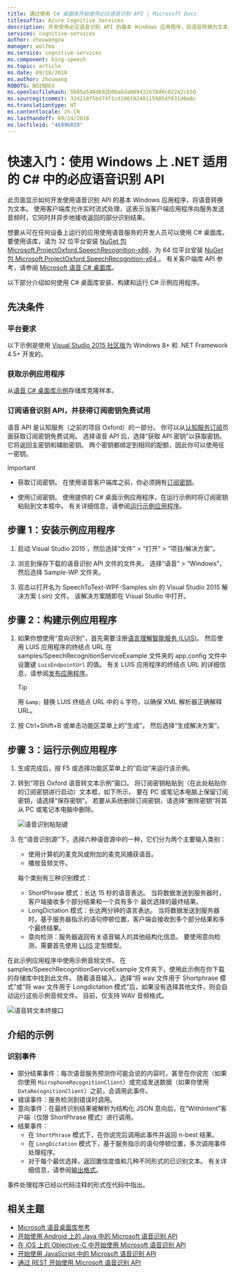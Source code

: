 ```yaml
---
title: 通过使用 C# 桌面库开始使用必应语音识别 API | Microsoft Docs
titlesuffix: Azure Cognitive Services
description: 开发使用必应语音识别 API 的基本 Windows 应用程序，将语音转换为文本。
services: cognitive-services
author: zhouwangzw
manager: wolfma
ms.service: cognitive-services
ms.component: bing-speech
ms.topic: article
ms.date: 09/18/2018
ms.author: zhouwang
ROBOTS: NOINDEX
ms.openlocfilehash: 5b85a548d692b06a6da009432678d9c02242cb50
ms.sourcegitcommit: 32d218f5bd74f1cd106f4248115985df631d0a8c
ms.translationtype: HT
ms.contentlocale: zh-CN
ms.lasthandoff: 09/24/2018
ms.locfileid: "46996819"
---
```

# <a name="quickstart-use-the-bing-speech-recognition-api-in-c35-for-net-on-windows"></a>快速入门：使用 Windows 上 .NET 适用的 C# 中的必应语音识别 API

此页面显示如何开发使用语音识别 API 的基本 Windows 应用程序，将语音转换为文本。 使用客户端库允许实时流式处理，这表示当客户端应用程序向服务发送音频时，它同时并异步地接收返回的部分识别结果。

想要从可在任何设备上运行的应用使用语音服务的开发人员可以使用 C# 桌面库。 要使用该库，请为 32 位平台安装 [NuGet 包 Microsoft.ProjectOxford.SpeechRecognition-x86](https://www.nuget.org/packages/Microsoft.ProjectOxford.SpeechRecognition-x86/)，为 64 位平台安装 [NuGet 包 Microsoft.ProjectOxford.SpeechRecognition-x64 ](https://www.nuget.org/packages/Microsoft.ProjectOxford.SpeechRecognition-x64/)。 有关客户端库 API 参考，请参阅 [Microsoft 语音 C# 桌面库](https://cdn.rawgit.com/Microsoft/Cognitive-Speech-STT-Windows/master/docs/SpeechSDK/index.html)。

以下部分介绍如何使用 C# 桌面库安装、构建和运行 C# 示例应用程序。

## <a name="prerequisites"></a>先决条件

### <a name="platform-requirements"></a>平台要求

以下示例是使用 [Visual Studio 2015 社区版](https://www.visualstudio.com/products/visual-studio-community-vs)为 Windows 8+ 和 .NET Framework 4.5+ 开发的。

### <a name="get-the-sample-application"></a>获取示例应用程序

从[语音 C# 桌面库示例](https://github.com/microsoft/cognitive-speech-stt-windows)存储库克隆样本。

### <a name="subscribe-to-the-speech-recognition-api-and-get-a-free-trial-subscription-key"></a>订阅语音识别 API，并获得订阅密钥免费试用

语音 API 是认知服务（之前的项目 Oxford）的一部分。 你可以从[认知服务订阅](https://azure.microsoft.com/try/cognitive-services/)页面获取订阅密钥免费试用。 选择语音 API 后，选择“获取 API 密钥”以获取密钥。 它将返回主密钥和辅助密钥。 两个密钥都绑定到相同的配额，因此你可以使用任一密钥。

> [!IMPORTANT]
> * 获取订阅密钥。 在使用语音客户端库之前，你必须拥有[订阅密钥](https://azure.microsoft.com/try/cognitive-services/)。
>
> * 使用订阅密钥。 使用提供的 C# 桌面示例应用程序，在运行示例时将订阅密钥粘贴到文本框中。 有关详细信息，请参阅[运行示例应用程序](#step-3-run-the-sample-application)。

## <a name="step-1-install-the-sample-application"></a>步骤 1：安装示例应用程序

1. 启动 Visual Studio 2015 ，然后选择“文件” > “打开” > “项目/解决方案”。

2. 浏览到保存下载的语音识别 API 文件的文件夹。 选择“语音” > “Windows”，然后选择 Sample-WP 文件夹。

3. 双击以打开名为 SpeechToText-WPF-Samples.sln 的 Visual Studio 2015 解决方案 (.sln) 文件。 该解决方案随即在 Visual Studio 中打开。

## <a name="step-2-build-the-sample-application"></a>步骤 2：构建示例应用程序

1. 如果你想使用“意向识别”，首先需要注册[语言理解智能服务 (LUIS)](https://azure.microsoft.com/services/cognitive-services/language-understanding-intelligent-service/)。 然后使用 LUIS 应用程序的终结点 URL 在 samples/SpeechRecognitionServiceExample 文件夹的 app.config 文件中设置键 `LuisEndpointUrl` 的值。 有关 LUIS 应用程序的终结点 URL 的详细信息，请参阅[发布应用程序](../../luis/luis-get-started-create-app.md#publish-your-app)。

   > [!TIP]
   > 用 `&amp;` 替换 LUIS 终结点 URL 中的 `&` 字符，以确保 XML 解析器正确解释 URL。

2. 按 Ctrl+Shift+B 或单击功能区菜单上的“生成”。 然后选择“生成解决方案”。

## <a name="step-3-run-the-sample-application"></a>步骤 3：运行示例应用程序

1. 生成完成后，按 F5 或选择功能区菜单上的“启动”来运行该示例。

2. 转到“项目 Oxford 语音转文本示例”窗口。 将订阅密钥粘贴到（在此处粘贴你的订阅密钥进行启动）文本框，如下所示。 要在 PC 或笔记本电脑上保留订阅密钥，请选择“保存密钥”。 若要从系统删除订阅密钥，请选择“删除密钥”将其从 PC 或笔记本电脑中删除。

   ![语音识别粘贴键](../Images/SpeechRecog_paste_key.PNG)

3. 在“语音识别源”下，选择六种语音源中的一种，它们分为两个主要输入类别：

   * 使用计算机的麦克风或附加的麦克风捕获语音。
   * 播放音频文件。

   每个类别有三种识别模式：

    * ShortPhrase 模式：长达 15 秒的语音表达。 当将数据发送到服务器时，客户端接收多个部分结果和一个具有多个 最优选择的最终结果。
    * LongDictation 模式：长达两分钟的语言表达。 当将数据发送到服务器时，基于服务器指示的语句停顿位置，客户端会接收到多个部分结果和多个最终结果。
    * 意向检测：服务器返回有关语音输入的其他结构化信息。 要使用意向检测，需要首先使用 [LUIS](https://azure.microsoft.com/services/cognitive-services/language-understanding-intelligent-service/) 定型模型。

在此示例应用程序中使用示例音频文件。 在 samples/SpeechRecognitionServiceExample 文件夹下，使用此示例在你下载的存储库中找到此文件。 随着语音输入，选择“将 wav 文件用于 Shortphrase 模式”或“将 wav 文件用于 Longdictation 模式”后，如果没有选择其他文件，则会自动运行这些示例音频文件。 目前，仅支持 WAV 音频格式。

![语音转文本终接口](../Images/HelloJones.PNG)

## <a name="samples-explained"></a>介绍的示例

### <a name="recognition-events"></a>识别事件

* 部分结果事件：每次语音服务预测你可能会说的内容时，甚至在你说完（如果你使用 `MicrophoneRecognitionClient`）或完成发送数据（如果你使用 `DataRecognitionClient`）之前，会调用此事件。
* 错误事件：服务检测到错误时调用。
* 意向事件：在最终识别结果被解析为结构化 JSON 意向后，在“WithIntent”客户端（仅限 ShortPhrase 模式）进行调用。
* 结果事件：
  * 在 `ShortPhrase` 模式下，在你说完后调用此事件并返回 n-best 结果。
  * 在 `LongDictation` 模式下，基于服务指示的语句停顿位置，多次调用事件处理程序。
  * 对于每个最优选择，返回置信度值和几种不同形式的已识别文本。 有关详细信息，请参阅[输出格式](../Concepts.md#output-format)。

事件处理程序已经以代码注释的形式在代码中指出。

## <a name="related-topics"></a>相关主题

* [Microsoft 语音桌面库参考](https://cdn.rawgit.com/Microsoft/Cognitive-Speech-STT-Windows/master/docs/SpeechSDK/index.html)
* [开始使用 Android 上的 Java 中的 Microsoft 语音识别 API](GetStartedJavaAndroid.md)
* [在 iOS 上的 Objective-C 中开始使用 Microsoft 语音识别 API](Get-Started-ObjectiveC-iOS.md)
* [开始使用 JavaScript 中的 Microsoft 语音识别 API](GetStartedJSWebsockets.md)
* [通过 REST 开始使用 Microsoft 语音识别 API](GetStartedREST.md)
